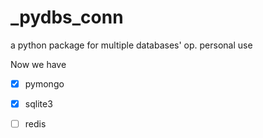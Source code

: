 # _pydbs_conn
a python package for multiple databases' op. personal use 

Now we have

- [x] pymongo
- [x] sqlite3
- [ ] redis

